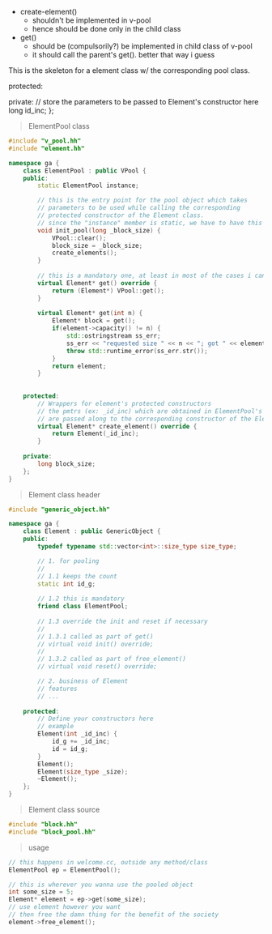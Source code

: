 

* create-element()
	* shouldn't be implemented in v-pool
	* hence should be done only in the child class
* get()
	* should be (compulsorily?) be implemented in child class of v-pool
	* it should call the parent's get(). better that way i guess

This is the skeleton for a element class w/ the corresponding pool class.


protected:
	
	
private:
	// store the parameters to be passed to Element's constructor here
	long id_inc;
};

> ElementPool class
```c++
#include "v_pool.hh"
#include "element.hh"

namespace ga {
	class ElementPool : public VPool {
	public:
		static ElementPool instance;

		// this is the entry point for the pool object which takes
		// parameters to be used while calling the corresponding
		// protected constructor of the Element class.
		// since the "instance" member is static, we have to have this workaround
		void init_pool(long _block_size) {
			VPool::clear();
			block_size = _block_size;
			create_elements();
		}
		
		// this is a mandatory one, at least in most of the cases i can envision
		virtual Element* get() override {
			return (Element*) VPool::get();
		}
		
		virtual Element* get(int n) {
			Element* block = get();
			if(element->capacity() != n) {
				std::ostringstream ss_err;
				ss_err << "requested size " << n << "; got " << element->capacity() << "\n";
				throw std::runtime_error(ss_err.str());
			}
			return element;
		}
		
		
	protected:
		// Wrappers for element's protected constructors
		// the pmtrs (ex: _id_inc) which are obtained in ElementPool's constructor
		// are passed along to the corresponding constructor of the Element class.
		virtual Element* create_element() override {
			return Element(_id_inc);
		}
		
	private:
		long block_size;
	};
}
```

> Element class header
```c++
#include "generic_object.hh"

namespace ga {
	class Element : public GenericObject {
	public:
		typedef typename std::vector<int>::size_type size_type;

		// 1. for pooling
		//
		// 1.1 keeps the count
		static int id_g;
		
		// 1.2 this is mandatory
		friend class ElementPool;
		
		// 1.3 override the init and reset if necessary
		//
		// 1.3.1 called as part of get()
		// virtual void init() override; 
		//
		// 1.3.2 called as part of free_element()
		// virtual void reset() override;

		// 2. business of Element
		// features
		// ...
	
	protected:
		// Define your constructors here
		// example
		Element(int _id_inc) {
			id_g += _id_inc;
			id = id_g;
		}
		Element();
		Element(size_type _size);
		~Element();
	};
}
```

> Element class source
``` c++
#include "block.hh"
#include "block_pool.hh"
```

> usage
``` c++
// this happens in welcome.cc, outside any method/class
ElementPool ep = ElementPool();

// this is wherever you wanna use the pooled object
int some_size = 5;
Element* element = ep->get(some_size);
// use element however you want
// then free the damn thing for the benefit of the society
element->free_element();
```

